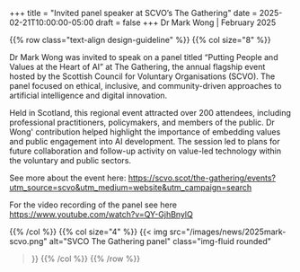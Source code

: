 +++
title = "Invited panel speaker at SCVO’s The Gathering"
date = 2025-02-21T10:00:00-05:00
draft = false
+++
Dr Mark Wong | February 2025

{{% row class="text-align design-guideline" %}}
{{% col size="8" %}}


Dr Mark Wong was invited to speak on a panel titled “Putting People and Values at the Heart of AI” at The Gathering, the annual flagship event hosted by the Scottish Council for Voluntary Organisations (SCVO). The panel focused on ethical, inclusive, and community-driven approaches to artificial intelligence and digital innovation.

Held in Scotland, this regional event attracted over 200 attendees, including professional practitioners, policymakers, and members of the public. Dr Wong' contribution helped highlight the importance of embedding values and public engagement into AI development. The session led to plans for future collaboration and follow-up activity on value-led technology within the voluntary and public sectors.

See more about the event here: https://scvo.scot/the-gathering/events?utm_source=scvo&utm_medium=website&utm_campaign=search

For the video recording of the panel see here https://www.youtube.com/watch?v=QY-GjhBnylQ


{{% /col %}}
{{% col size="4" %}}
{{< img
src="/images/news/2025mark-scvo.png"
alt="SVCO The Gathering panel"
class="img-fluid rounded"
>}}
{{% /col %}}
{{% /row %}}

